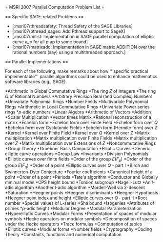 = MSRI 2007 Parallel Computation Problem List =

== Specific SAGE-related Problems ==

 * [:msri07/threadsafety: Thread Safety of the SAGE Libraries]
 * [:msri07/pthread_sagex: Add Pthread support to SageX]
 * [:msri07/anlist: Implementation in SAGE parallel computation of elliptic curve a_p for all p up to some bound]
 * [:msri07/matrixadd: Implementation in SAGE matrix ADDITION over the rational numbers (say) using a multithreaded approach.]

== Parallel Implementations ==
          	
For each of the following, make remarks about how '''specific practical implementable''' parallel algorithms could be used to enhance mathematics software libraries (e.g., SAGE).

  *Arithmetic in Global Commutative Rings
     *The ring ${Z}$ of Integers
     *The ring ${Q}$ of Rational Numbers
     *Arbitrary Precision Real (and Complex) Numbers
     *Univariate Polynomial Rings
     *Number Fields
     *Multivariate Polynomial Rings
  *Arithmetic in Local Commutative Rings
     *Univariate Power series rings
     *$p$-adic numbers
  *Linear Algebra
     *Arithmetic of Vectors
          *Addition
          *Scalar Multiplication
          *Vector times Matrix
     *Rational reconstruction of a matrix
     *Echelon form
          *Echelon form over Finite Field
          *Echelon form over ${Q}$
          *Echelon form over Cyclotomic Fields
          *Echelon form (Hermite form) over ${Z}$
     *Kernel
          *Kernel over Finite Field
          *Kernel over ${Q}$
          *Kernel over ${Z}$
     *Matrix multiplication
          *Matrix multiplication over Finite Fields
          *Matrix multiplication over ${Z}$
          *Matrix multiplication over Extensions of ${Z}$
  *Noncommutative Rings
  *Group Theory
  *Groebner Basis Computation
  *Elliptic Curves
     *Generic elliptic curve operations
          *Group Law
          *Invariants
          *Division Polynomials
     *Elliptic curves over finite fields
          *Order of the group $E({{F}}_{p})$
          *Order of the group $E({{F}}_{q})$
          *Order of a point
     *Elliptic curves over ${{Q}}$ - part I
          *Birch and Swinnerton-Dyer Conjecture
          *Fourier coefficients
          *Canonical height of a point
          *Order of a point
          *Periods
          *Tate's algorithm
          *Conductor and Globally minimal model
          *CPS height bound
          *Torsion subgroup
          *Nagell-Lutz
          *An $l$-adic algorithm
          *Another $l$-adic algorithm
          *Mordell-Weil via 2-descent
          *Saturation
          *Heegner points
          *Heegner discriminants
          *Heegner Hypothesis
          *Heegner point index and height
     *Elliptic curves over ${{Q}}$ - part II
          *Root number
          *Special values of L-series
          *Sha bound
          *Isogenies
          *Attributes of primes
          *$p$-adic height
          *Modular Degree
          *Modular Parameterization
  *Hyperelliptic Curves
  *Modular Forms
     *Presentation of spaces of modular symbols
     *Hecke operators on modular symbols
     *Decomposition of spaces under the Hecke operators
     *Trace formulas
  *Computation of tables
     *Elliptic curves
     *Modular forms
     *Number fields
  *Cryptography
  *Coding Theory
  *Constants, functions and numerical computation
